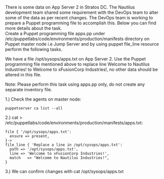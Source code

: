There is some data on App Server 2 in Stratos DC. The Nautilus development team shared some requirement with the DevOps team to alter some of the data as per recent changes. The DevOps team is working to prepare a Puppet programming file to accomplish this. Below you can find more details about the task.  
Create a Puppet programming file apps.pp under /etc/puppetlabs/code/environments/production/manifests directory on Puppet master node i.e Jump Server and by using puppet file_line resource perform the following tasks.  

We have a file /opt/sysops/apps.txt on App Server 2. Use the Puppet programming file mentioned above to replace line Welcome to Nautilus Industries! to Welcome to xFusionCorp Industries!, no other data should be altered in this file.  

Note: Please perform this task using apps.pp only, do not create any separate inventory file.  

1.) Check the agents on master node:  
```
puppetserver ca list --all  
```

2.) cat > /etc/puppetlabs/code/environments/production/manifests/apps.txt:  
```
file { '/opt/sysops/apps.txt':
  ensure => present,
}->
file_line { 'Replace a line in /opt/sysops/apps.txt':
  path => '/opt/sysops/apps.txt',  
  line => 'Welcome to xFusionCorp Industries!',
  match   => "Welcome to Nautilus Industries!",
}
```

3.) We can confirm changes with cat /opt/sysops/apps.txt  
